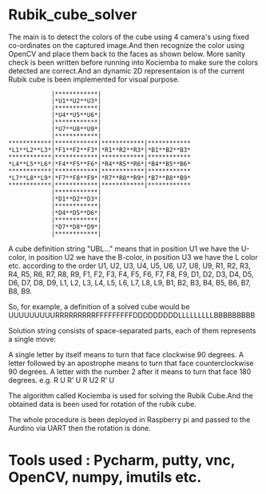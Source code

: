 # Rubik_cube_solver
The main is to detect the colors of the cube using 4 camera's using fixed co-ordinates on the captured image.And then recognize the color using OpenCV and place them back to the faces as shown below.
More sanity check is been written before running into Kociemba to make sure the colors detected are correct.And an dynamic 2D representaion is of the current Rubik cube is been implemented for visual purpose.

                |************|
                |*U1**U2**U3*|
                |************|
                |*U4**U5**U6*|
                |************|
                |*U7**U8**U9*|
                |************|
    ************|************|************|************
    *L1**L2**L3*|*F1**F2**F3*|*R1**R2**R3*|*B1**B2**B3*
    ************|************|************|************
    *L4**L5**L6*|*F4**F5**F6*|*R4**R5**R6*|*B4**B5**B6*
    ************|************|************|************
    *L7**L8**L9*|*F7**F8**F9*|*R7**R8**R9*|*B7**B8**B9*
    ************|************|************|************
                |************|
                |*D1**D2**D3*|
                |************|
                |*D4**D5**D6*|
                |************|
                |*D7**D8**D9*|
                |************|
 

A cube definition string "UBL..." means that in position U1 we have the U-color, in position U2 we have the B-color, in position U3 we have the L color etc. according to the order U1, U2, U3, U4, U5, U6, U7, U8, U9, R1, R2, R3, R4, R5, R6, R7, R8, R9, F1, F2, F3, F4, F5, F6, F7, F8, F9, D1, D2, D3, D4, D5, D6, D7, D8, D9, L1, L2, L3, L4, L5, L6, L7, L8, L9, B1, B2, B3, B4, B5, B6, B7, B8, B9.

So, for example, a definition of a solved cube would be UUUUUUUUURRRRRRRRRFFFFFFFFFDDDDDDDDDLLLLLLLLLBBBBBBBBB

Solution string consists of space-separated parts, each of them represents a single move:

A single letter by itself means to turn that face clockwise 90 degrees.
A letter followed by an apostrophe means to turn that face counterclockwise 90 degrees.
A letter with the number 2 after it means to turn that face 180 degrees.
e.g. R U R’ U R U2 R’ U

The algorithm called Kociemba is used for solving the Rubik Cube.And the obtained data is been used for rotation of the rubik cube.

The whole procedure is been deployed in Raspberry pi and passed to the Aurdino via UART then the rotation is done.

# Tools used : Pycharm, putty, vnc, OpenCV, numpy, imutils etc.


